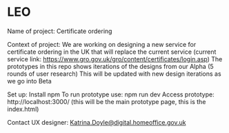 # LEO
Name of project: Certificate ordering

Context of project:
We are working on designing a new service for certificate ordering in the UK that will replace the current service (current service link: https://www.gro.gov.uk/gro/content/certificates/login.asp)
The prototypes in this repo shows iterations of the designs from our Alpha (5 rounds of user research)
This will be updated with new design iterations as we go into Beta


Set up: Install npm
To run prototype use: npm run dev
Access prototype: http://localhost:3000/ (this will be the main prototype page, this is the index.html)

Contact UX designer: Katrina.Doyle@digital.homeoffice.gov.uk
